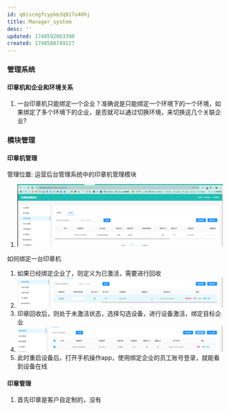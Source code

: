 ```yaml
---
id: q8iscegfcypkm3q917o40hj
title: Manager_system
desc: ''
updated: 1748592063390
created: 1748588749227
---
```


### 管理系统

#### 印章机和企业和环境关系

1. 一台印章机只能绑定一个企业？准确说是只能绑定一个环境下的一个环境，如果绑定了多个环境下的企业，是否就可以通过切换环境，来切换这几个关联企业?

### 模块管理

#### 印章机管理

管理位置: 运营后台管理系统中的印章机管理模块

1. ![alt text](image-63.png)

如何绑定一台印章机

1. 如果已经绑定企业了，则定义为已激活，需要进行回收
2. ![alt text](image-65.png)
3. 印章回收后，则处于未激活状态，选择勾选设备，进行设备激活，绑定目标企业
4. ![alt text](image-66.png)
5. 此时重启设备后，打开手机操作app，使用绑定企业的员工账号登录，就能看到设备在线


#### 印章管理

1. 首先印章是客户自定制的，没有

